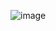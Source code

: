 ![image](https://user-images.githubusercontent.com/125910370/236955888-07732483-0b6c-4a8e-9765-9a8fea14f92e.png)
